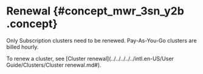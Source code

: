 # Renewal {#concept_mwr_3sn_y2b .concept}

Only Subscription clusters need to be renewed. Pay-As-You-Go clusters are billed hourly.

To renew a cluster, see [Cluster renewal](../../../../../intl.en-US/User Guide/Clusters/Cluster renewal.md#).

